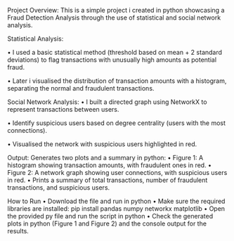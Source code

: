 Project Overview: This is a simple project i created in python showcasing a Fraud Detection Analysis through the use of statistical and social network analysis.

Statistical Analysis:

•	I used a basic statistical method (threshold based on mean + 2 standard deviations) to flag transactions with unusually high amounts as potential fraud.

•	Later i visualised the distribution of transaction amounts with a histogram, separating the normal and fraudulent transactions.

Social Network Analysis:
•	I built a directed graph using NetworkX to represent transactions between users.

•	Identify suspicious users based on degree centrality (users with the most connections).

•	Visualised the network with suspicious users highlighted in red.

Output: Generates two plots and a summary in python:
•	Figure 1: A histogram showing transaction amounts, with fraudulent ones in red.
•	Figure 2: A network graph showing user connections, with suspicious users in red.
•	Prints a summary of total transactions, number of fraudulent transactions, and suspicious users.

How to Run
•	Download the file and run in python
•	Make sure the required libraries are installed: pip install pandas numpy networkx matplotlib
•	Open the provided py file and run the script in python
•	Check the generated plots in python (Figure 1 and Figure 2) and the console output for the results.
